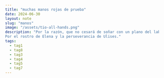```yaml
---
title: "muchas manos rojas de prueba"
date: 2024-06-30
layout: note
slug: "manos"
image: "/assets/tio-all-hands.png"
description: "Por la razón, que no cesará de soñar con un plano del laberinto.
Por el rostro de Elena y la perseverancia de Ulises."
tags:
  - tag1
  - tag8
  - tag3
  - tag4
  - tag5
  - tag7
---
```


